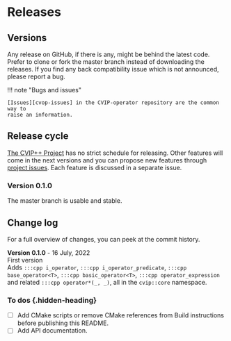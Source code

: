 # Releases

## Versions

Any release on GitHub, if there is any, might be behind the latest code. Prefer
to clone or fork the master branch instead of downloading the releases. If you
find any back compatibility issue which is not announced, please report a bug.

!!! note "Bugs and issues"

    [Issues][cvop-issues] in the CVIP-operator repository are the common way to
    raise an information.

## Release cycle

[The CVIP++ Project][cvip-project] has no strict schedule for releasing. Other
features will come in the next versions and you can propose new features through
[project issues][cvip-issues]. Each feature is discussed in a separate issue.

### Version 0.1.0

The master branch is usable and stable.

## Change log

For a full overview of changes, you can peek at the commit history.

**Version 0.1.0** - 16 July, 2022  
First version  
Adds `:::cpp i_operator`, `:::cpp i_operator_predicate`,
`:::cpp base_operator<T>`, `:::cpp basic_operator<T>`,
`:::cpp operator_expression` and related `:::cpp operator*(_, _)`,
all in the `cvip::core` namespace.

### To dos {.hidden-heading}

- [ ] Add CMake scripts or remove CMake references from Build instructions
  before publishing this README.
- [ ] Add API documentation.

[cvip-project]: https://github.com/wvenialbo/CVIP "The CVIP++ Project"
[cvip-issues]: https://github.com/wvenialbo/CVIP/issues "The CVIP++ Project issues"
[cvop-issues]: https://github.com/wvenialbo/CVIP-Operator/issues "CVIP-Operator issues"
